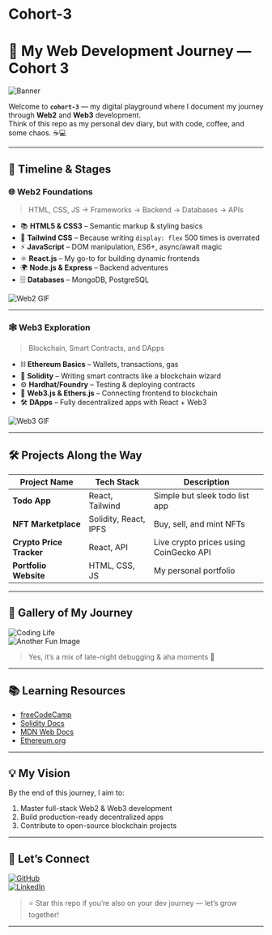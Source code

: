 # Cohort-3
# 🚀 My Web Development Journey — Cohort 3

![Banner](https://media.giphy.com/media/v1.Y2lkPTc5MGI3NjExeWd1ZmtlaGZ6NzkwZGtuM3dpNnAzbWliZTFzMTRxbG95bDhpc2thZCZlcD12MV9naWZzX3NlYXJjaCZjdD1n/a6pzK009rlCak/giphy.gif)

Welcome to **`cohort-3`** — my digital playground where I document my journey through **Web2** and **Web3** development.  
Think of this repo as my personal dev diary, but with code, coffee, and some chaos. ☕💻

---

## 📅 Timeline & Stages

### **🌐 Web2 Foundations**
> HTML, CSS, JS → Frameworks → Backend → Databases → APIs

- 📚 **HTML5 & CSS3** – Semantic markup & styling basics
- 🎨 **Tailwind CSS** – Because writing `display: flex` 500 times is overrated
- ⚡ **JavaScript** – DOM manipulation, ES6+, async/await magic
- ⚛ **React.js** – My go-to for building dynamic frontends
- 🌍 **Node.js & Express** – Backend adventures
- 🗄 **Databases** – MongoDB, PostgreSQL

![Web2 GIF](https://media.giphy.com/media/l41YtZOb9EUABnuqA/giphy.gif)

---

### **🕸 Web3 Exploration**
> Blockchain, Smart Contracts, and DApps

- ⛓ **Ethereum Basics** – Wallets, transactions, gas
- 📜 **Solidity** – Writing smart contracts like a blockchain wizard
- ⚙ **Hardhat/Foundry** – Testing & deploying contracts
- 🔗 **Web3.js & Ethers.js** – Connecting frontend to blockchain
- 🛠 **DApps** – Fully decentralized apps with React + Web3

![Web3 GIF](https://media.giphy.com/media/fAnEC88LccN7a/giphy.gif)

---

## 🛠️ Projects Along the Way

| Project Name | Tech Stack | Description |
|--------------|------------|-------------|
| **Todo App** | React, Tailwind | Simple but sleek todo list app |
| **NFT Marketplace** | Solidity, React, IPFS | Buy, sell, and mint NFTs |
| **Crypto Price Tracker** | React, API | Live crypto prices using CoinGecko API |
| **Portfolio Website** | HTML, CSS, JS | My personal portfolio |

---

## 📸 Gallery of My Journey

![Coding Life](https://media.giphy.com/media/3o7aD2saalBwwftBIY/giphy.gif)  
![Another Fun Image](https://media.giphy.com/media/xT9IgzoKnwFNmISR8I/giphy.gif)  
> Yes, it’s a mix of late-night debugging & aha moments 🎯

---

## 📚 Learning Resources

- [freeCodeCamp](https://www.freecodecamp.org/)
- [Solidity Docs](https://docs.soliditylang.org/)
- [MDN Web Docs](https://developer.mozilla.org/)
- [Ethereum.org](https://ethereum.org/)

---

## 💡 My Vision

By the end of this journey, I aim to:
1. Master full-stack Web2 & Web3 development  
2. Build production-ready decentralized apps  
3. Contribute to open-source blockchain projects

---

## 🤝 Let’s Connect

[![GitHub](https://img.shields.io/badge/GitHub-%23181717.svg?style=for-the-badge&logo=github&logoColor=white)](https://github.com/siddharths060)  
[![LinkedIn](https://img.shields.io/badge/LinkedIn-%230077B5.svg?style=for-the-badge&logo=linkedin&logoColor=white)](https://linkedin.com)  

> ⭐ Star this repo if you’re also on your dev journey — let’s grow together!

---
